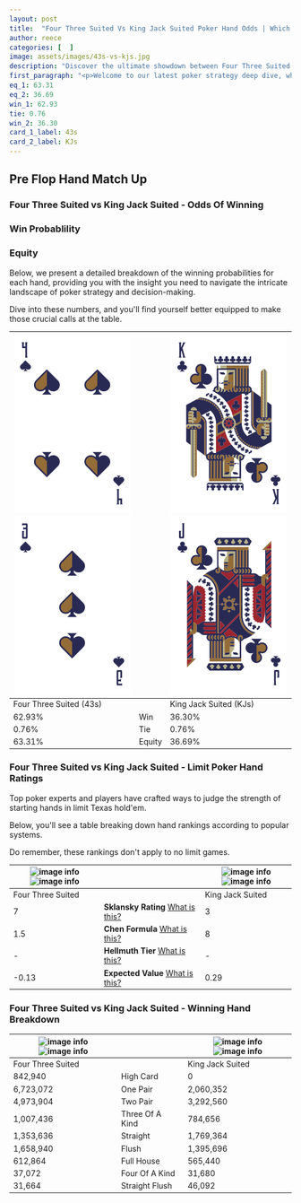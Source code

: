 ```yaml
---
layout: post
title:  "Four Three Suited Vs King Jack Suited Poker Hand Odds | Which Is The Better Hand In Poker? A Complete Guide"
author: reece
categories: [  ]
image: assets/images/43s-vs-kjs.jpg
description: "Discover the ultimate showdown between Four Three Suited and King Jack Suited in poker! Uncover the odds, strategies, and scenarios where one hand triumphs over the other. Get ready to up your poker game with this thrilling analysis."
first_paragraph: "<p>Welcome to our latest poker strategy deep dive, where we're pitting two distinct hands against each other in a high-stakes showdown: Four Three Suited vs King Jack Suited.</p><p>In the dynamic world of poker, every decision counts, and knowing which hand holds the upper hand is key to your success at the table.</p><p>In this article, we'll dissect these two hands, explore the scenarios where one dominates the other, and equip you with the knowledge to make strategic choices that can tip the odds in your favor.</p><p>Get ready to unravel the intriguing dynamics of these poker hands and elevate your game to new heights.</p>"
eq_1: 63.31
eq_2: 36.69
win_1: 62.93
tie: 0.76
win_2: 36.30
card_1_label: 43s
card_2_label: KJs
---
```




[comment]: # (sp0)

## Pre Flop Hand Match Up

<div class="table hand-ratings" markdown="1"> 



### Four Three Suited vs King Jack Suited - Odds Of Winning


  
<div class="row graphs"> 
<div class="col-lg-6">
    <h3>Win Probablility</h3>
    <canvas id="WinChart"></canvas>
</div>
<div class="col-lg-6">
    <h3>Equity</h3>
    <canvas id="EquityChart"></canvas>
</div>
</div>

  Below, we present a detailed breakdown of the winning probabilities for each hand, providing you with the insight you need to navigate the intricate landscape of poker strategy and decision-making. 

Dive into these numbers, and you'll find yourself better equipped to make those crucial calls at the table.


    
| ![image info](assets/images/hand1/4.png) ![image info](assets/images/hand1/3.png) |  | ![image info](assets/images/hand2/k.png) ![image info](assets/images/hand2/j.png) |
| -------- | -------- | -------- |
| Four Three Suited (43s) |  | King Jack Suited (KJs) |
| 62.93% | Win | 36.30% |
| 0.76% | Tie | 0.76% |
| 63.31% | Equity | 36.69% |




[comment]: # (sp1)



### Four Three Suited vs King Jack Suited - Limit Poker Hand Ratings

Top poker experts and players have crafted ways to judge the strength of starting hands in limit Texas hold'em. 

Below, you'll see a table breaking down hand rankings according to popular systems. 

Do remember, these rankings don't apply to no limit games.


    
| ![image info](https://www.riverpairs.com/assets/images/hand1/4.png) ![image info](https://www.riverpairs.com/assets/images/hand1/3.png) |  | ![image info](https://www.riverpairs.com/assets/images/hand2/k.png) ![image info](https://www.riverpairs.com/assets/images/hand2/j.png) |
| -------- | -------- | -------- |
| Four Three Suited |  | King Jack Suited |
| 7 | **Sklansky Rating** [What is this?](/sklansky-rating-explained) | 3 |
| 1.5 | **Chen Formula** [What is this?](/chen-formula-explained) | 8 |
| - | **Hellmuth Tier** [What is this?](/Hellmuth-tier-explained) | - |
| -0.13 | **Expected Value** [What is this?](/expected-value-explained) | 0.29 |




[comment]: # (sp2)



### Four Three Suited vs King Jack Suited - Winning Hand Breakdown


    
| ![image info](https://www.riverpairs.com/assets/images/hand1/4.png) ![image info](https://www.riverpairs.com/assets/images/hand1/3.png) |  | ![image info](https://www.riverpairs.com/assets/images/hand2/k.png) ![image info](https://www.riverpairs.com/assets/images/hand2/j.png) |
| -------- | -------- | -------- |
| Four Three Suited |  | King Jack Suited |
| 842,940 | High Card | 0 |
| 6,723,072 | One Pair | 2,060,352 |
| 4,973,904 | Two Pair | 3,292,560 |
| 1,007,436 | Three Of A Kind | 784,656 |
| 1,353,636 | Straight | 1,769,364 |
| 1,658,940 | Flush | 1,395,696 |
| 612,864 | Full House | 565,440 |
| 37,072 | Four Of A Kind | 31,680 |
| 31,664 | Straight Flush | 46,092 |




[comment]: # (sp3)



</div>

[comment]: # (sp4)



[comment]: # (sp5)

